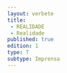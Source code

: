 ```yaml
---
layout: verbete
title:
 - REALIDADE
 - Realidade
published: true
edition: 1  
type: T
subtype: Imprensa
---
```


